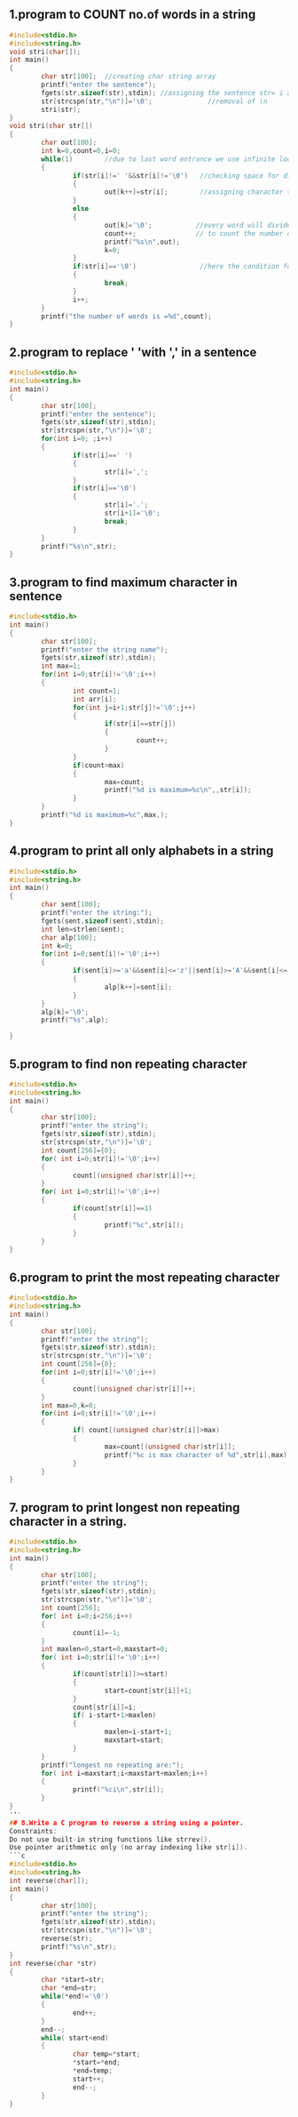 ## 1.program to COUNT no.of words in a string
```c
#include<stdio.h>
#include<string.h>
void stri(char[]);
int main()
{
        char str[100];  //creating char string array
        printf("enter the sentence");
        fgets(str,sizeof(str),stdin); //assigning the sentence str= i am groot
        str[strcspn(str,"\n")]='\0';              //removal of \n
        stri(str);
}
void stri(char str[])
{
        char out[100];
        int k=0,count=0,i=0;
        while(1)        //due to last word entrance we use infinite loop
        {
                if(str[i]!=' '&&str[i]!='\0')   //checking space for dividing words     
                {
                        out[k++]=str[i];        //assigning character to out[k]
                }
                else
                {
                        out[k]='\0';           //every word will divide by applying '\0'
                        count++;               // to count the number ofword are there in the sentence
                        printf("%s\n",out);
                        k=0;
                }
                if(str[i]=='\0')                //here the condition for breaking the loop
                {
                        break;
                }
                i++;
        }
        printf("the number of words is =%d",count);
}
```
## 2.program to replace ' 'with ',' in a sentence
```c
#include<stdio.h>
#include<string.h>
int main()
{
        char str[100];
        printf("enter the sentence");
        fgets(str,sizeof(str),stdin);
        str[strcspn(str,"\n")]='\0';
        for(int i=0; ;i++)
        {
                if(str[i]==' ')
                {
                        str[i]=',';
                }
                if(str[i]=='\0')
                {
                        str[i]='.';
                        str[i+1]='\0';
                        break;
                }
        }
        printf("%s\n",str);
}
```
## 3.program to find maximum character in sentence
```c
#include<stdio.h>
int main()
{
        char str[100];
        printf("enter the string name");
        fgets(str,sizeof(str),stdin);
        int max=1;
        for(int i=0;str[i]!='\0';i++)
        {
                int count=1;
                int arr[i];
                for(int j=i+1;str[j]!='\0';j++)
                {
                        if(str[i]==str[j])
                        {
                                count++;
                        }
                }
                if(count>max)
                {
                        max=count;
                        printf("%d is maximum=%c\n",,str[i]);
                }
        }
        printf("%d is maximum=%c",max,);
}
```
## 4.program to print all only alphabets in a string
```c
#include<stdio.h>
#include<string.h>
int main()
{
        char sent[100];
        printf("enter the string:");
        fgets(sent,sizeof(sent),stdin);
        int len=strlen(sent);
        char alp[100];
        int k=0;
        for(int i=0;sent[i]!='\0';i++)
        {
                if(sent[i]>='a'&&sent[i]<='z'||sent[i]>='A'&&sent[i]<='Z')
                {
                        alp[k++]=sent[i];
                }
        }
        alp[k]='\0';
        printf("%s",alp);

}
```
## 5.program to find non repeating character
```c
#include<stdio.h>
#include<string.h>
int main()
{
        char str[100];
        printf("enter the string");
        fgets(str,sizeof(str),stdin);
        str[strcspn(str,"\n")]='\0';
        int count[256]={0};
        for( int i=0;str[i]!='\0';i++)
        {
                count[(unsigned char)str[i]]++;
        }
        for( int i=0;str[i]!='\0';i++)
        {
                if(count[str[i]]==1)
                {
                        printf("%c",str[i]);
                }
        }
}
```
## 6.program to print the most repeating character
```c
#include<stdio.h>
#include<string.h>
int main()
{
        char str[100];
        printf("enter the string");
        fgets(str,sizeof(str),stdin);
        str[strcspn(str,"\n")]='\0';
        int count[256]={0};
        for(int i=0;str[i]!='\0';i++)
        {
                count[(unsigned char)str[i]]++;
        }
        int max=0,k=0;
        for(int i=0;str[i]!='\0';i++)
        {
                if( count[(unsigned char)str[i]]>max)
                {
                        max=count[(unsigned char)str[i]];
                        printf("%c is max character of %d",str[i],max);
                }
        }
}
```
## 7. program to print longest non repeating character in a string.
```c
#include<stdio.h>
#include<string.h>
int main()
{
        char str[100];
        printf("enter the string");
        fgets(str,sizeof(str),stdin);
        str[strcspn(str,"\n")]='\0';
        int count[256];
        for( int i=0;i<256;i++)
        {
                count[i]=-1;
        }
        int maxlen=0,start=0,maxstart=0;
        for( int i=0;str[i]!='\0';i++)
        {
                if(count[str[i]]>=start)
                {
                        start=count[str[i]]+1;
                }
                count[str[i]]=i;
                if( i-start+1>maxlen)
                {
                        maxlen=i-start+1;
                        maxstart=start;
                }
        }
        printf("longest no repeating are:");
        for( int i=maxstart;i<maxstart+maxlen;i++)
        {
                printf("%ci\n",str[i]);
        }
}
'''
## 8.Write a C program to reverse a string using a pointer.
Constraints:
Do not use built-in string functions like strrev().
Use pointer arithmetic only (no array indexing like str[i]).
```c
#include<stdio.h>
#include<string.h>
int reverse(char[]);
int main()
{
        char str[100];
        printf("enter the string");
        fgets(str,sizeof(str),stdin);
        str[strcspn(str,"\n")]='\0';
        reverse(str);
        printf("%s\n",str);
}
int reverse(char *str)
{
        char *start=str;
        char *end=str;
        while(*end!='\0')
        {
                end++;
        }
        end--;
        while( start<end)
        {
                char temp=*start;
                *start=*end;
                *end=temp;
                start++;
                end--;
        }
}
```
